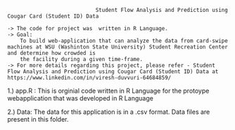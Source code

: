 								
								Student Flow Analysis and Prediction using Cougar Card (Student ID) Data

	-> The code for project was  written in R Language.
	-> Goal: 
		To build web-application that can analyze the data from card-swipe machines at WSU (Washinton State University) Student Recreation Center and determine how crowded is 
		the facility during a given time-frame. 
	-> For more details regarding this project, please refer - Student Flow Analysis and Prediction using Cougar Card (Student ID) Data at https://www.linkedin.com/in/viresh-duvvuri-64684859/


1.) app.R : This is orginial code written in R Language for the protoype webapplication that was developed in R Language

2.) Data: The data for this application is in a .csv format. Data files are present in this folder.  
	 
